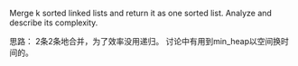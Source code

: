 Merge k sorted linked lists and return it as one sorted list. Analyze and describe its complexity.


思路：
2条2条地合并，为了效率没用递归。
讨论中有用到min_heap以空间换时间的。